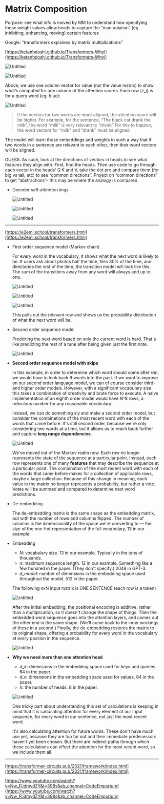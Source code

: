 # Matrix Composition

Purpose: see what info is moved by MM to understand how specifying these weight values allow heads to capture the “manipulation” (eg. inhibiting, enhancing, moving) certain features

Google: “transformers explained by matrix multiplications”

[https://ketanhdoshi.github.io/Transformers-Why/](https://ketanhdoshi.github.io/Transformers-Why/)

![Untitled](Matrix%20Composition%2055d6261a57dd414191f758b93a459ecc/Untitled.png)

![Untitled](Matrix%20Composition%2055d6261a57dd414191f758b93a459ecc/Untitled%201.png)

Above, we use one column vector for value (not the value matrix) to show what’s computed for one column of the attention scores. Each row (z_i) is for a query word (eg. blue):

![Untitled](Matrix%20Composition%2055d6261a57dd414191f758b93a459ecc/Untitled%202.png)

> If the vectors for two words are more aligned, the attention score will be higher.
For example, for the sentence, “The black cat drank the milk”, the word “milk” is very relevant to “drank”
For this to happen, the word vectors for “milk” and “drank” must be aligned.

The model will learn those embeddings and weights in such a way that if two words in a sentence are relevant to each other, then their word vectors will be aligned.
> 

GUESS: As such, look at the directions of vectors in heads to see what features they align with. First, find the heads. Then use code to go through each vector in the heads’ Q K and V, take the dot pro and compare them (for big vs tall, etc) to see “common directions”. Project on “common directions” to get “abstractions”- this may be where the analogy is compared.

- Decoder self-attention imgs
    
    ![Untitled](Matrix%20Composition%2055d6261a57dd414191f758b93a459ecc/Untitled%203.png)
    
    ![Untitled](Matrix%20Composition%2055d6261a57dd414191f758b93a459ecc/Untitled%204.png)
    
    ![Untitled](Matrix%20Composition%2055d6261a57dd414191f758b93a459ecc/Untitled%205.png)
    

---

[https://e2eml.school/transformers.html](https://e2eml.school/transformers.html)

- First order sequence model (Markov chain)
    
    For every word in the vocabulary, it shows what the next word is likely to be. If users ask about photos half the time, files 30% of the time, and directories the rest of the time, the transition model will look like this. The sum of the transitions away from any word will always add up to one.
    
    ![Untitled](Matrix%20Composition%2055d6261a57dd414191f758b93a459ecc/Untitled%206.png)
    
    ![Untitled](Matrix%20Composition%2055d6261a57dd414191f758b93a459ecc/Untitled%207.png)
    
    ![Untitled](Matrix%20Composition%2055d6261a57dd414191f758b93a459ecc/Untitled%208.png)
    
    This pulls out the relevant row and shows us the probability distribution of what the next word will be.
    
- Second order sequence model
    
    Predicting the next word based on only the current word is hard. That's like predicting the rest of a tune after being given just the first note.
    
    ![Untitled](Matrix%20Composition%2055d6261a57dd414191f758b93a459ecc/Untitled%209.png)
    
- ****Second order sequence model with skips****
    
    In this example, in order to determine which word should come after *ran*, we would have to look back 8 words into the past. If we want to improve on our second order language model, we can of course consider third- and higher order models. However, with a significant vocabulary size this takes a combination of creativity and brute force to execute. A naive implementation of an eighth order model would have *N*^8 rows, a ridiculous number for any reasonable vocubulary.
    
    Instead, we can do something sly and make a second order model, but consider the combinations of the most recent word with each of the words that came before. It's still second order, because we're only considering two words at a time, but it allows us to reach back further and capture **long range dependencies**.
    
    ![Untitled](Matrix%20Composition%2055d6261a57dd414191f758b93a459ecc/Untitled%2010.png)
    
    We've moved out of the Markov realm now. Each row no longer represents the state of the sequence at a particular point. Instead, each row represents one of many **features** that may describe the sequence at a particular point. The combination of the most recent word with each of the words that came before makes for a collection of applicable rows, maybe a large collection. Because of this change in meaning, each value in the matrix no longer represents a probability, but rather a vote. Votes will be summed and compared to determine next word predictions.
    
- De-embedding
    
    The de-embedding matrix is the same shape as the embedding matrix, but with the number of rows and columns flipped. The number of columns is the dimensionality of the space we're converting to — the size of the one-hot representation of the full vocabulary, 13 in our example.
    
- Embedding
    - *N*: vocabulary size. 13 in our example. Typically in the tens of thousands.
    - *n*: maximum sequence length. 12 in our example. Something like a few hundred in the paper. (They don't specify.) 2048 in GPT-3.
    - *d_model*: number of dimensions in the embedding space used throughout the model. 512 in the paper.
    
    The following nxN input matrix is ONE SENTENCE (each row is a token)
    
    ![Untitled](Matrix%20Composition%2055d6261a57dd414191f758b93a459ecc/Untitled%2011.png)
    
    After the initial embedding, the positional encoding is additive, rather than a multiplication, so it doesn't change the shape of things. Then the embedded word sequence goes into the attention layers, and comes out the other end in the same shape. (We'll come back to the inner workings of these in a second.) Finally, the de-embedding restores the matrix to its original shape, offering a probability for every word in the vocabulary at every position in the sequence.
    
    ![Untitled](Matrix%20Composition%2055d6261a57dd414191f758b93a459ecc/Untitled%2012.png)
    
- ****Why we need more than one attention head****
    - *d_k*: dimensions in the embedding space used for keys and queries. 64 in the paper.
    - *d_v*: dimensions in the embedding space used for values. 64 in the paper.
    - *h*: the number of heads. 8 in the paper.
    
    ![Untitled](Matrix%20Composition%2055d6261a57dd414191f758b93a459ecc/Untitled%2013.png)
    
    One tricky part about understanding this set of calculations is keeping in mind that it is calculating attention for every element of our input sequence, for every word in our sentence, not just the most recent word.
    
    It's also calculating attention for future words. These don't have much use yet, because they are too far out and their immediate predecessors haven't yet been chosen. But there are indirect paths through which these calculations can effect the attention for the most recent word, so we include them all.
    

---

[https://transformer-circuits.pub/2021/framework/index.html](https://transformer-circuits.pub/2021/framework/index.html)

[https://www.youtube.com/watch?v=Nw_PJdmydZY&t=398s&ab_channel=CodeEmporium](https://www.youtube.com/watch?v=Nw_PJdmydZY&t=398s&ab_channel=CodeEmporium)